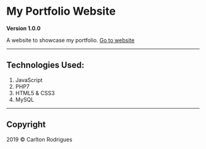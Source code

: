 # My Portfolio Website

**Version 1.0.0**

A website to showcase my portfolio. [Go to website](https://www.carltonrodrigues.com)

---

## Technologies Used:
1. JavaScript
2. PHP7
3. HTML5 & CSS3
4. MySQL
---

## Copyright

2019 &copy; Carlton Rodrigues
